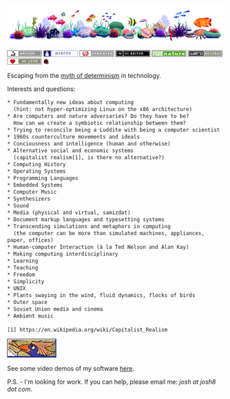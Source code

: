 ![reef](pix/reef.gif)

![glider](pix/glider.png)
![winter](pix/winter.gif)
![amiga](pix/amigaboing.png)
![vi](pix/vi.png)
![nature](pix/nature.gif)
![warp](pix/warprecords.gif)
![love](pix/love.gif)
![fravia](pix/fravia.gif)

Escaping from the [myth of determinism](https://www.youtube.com/watch?v=KdnGPQaICjk) in technology.

Interests and questions:
```
* Fundamentally new ideas about computing
  (hint: not hyper-optimizing Linux on the x86 architecture)
* Are computers and nature adversaries? Do they have to be?
  How can we create a symbiotic relationship between them?
* Trying to reconcile being a Luddite with being a computer scientist
* 1960s counterculture movements and ideals
* Conciousness and intelligence (human and otherwise)
* Alternative social and economic systems
  (capitalist realism[1], is there no alternative?)
* Computing History
* Operating Systems
* Programming Languages
* Embedded Systems
* Computer Music
* Synthesizers
* Sound
* Media (physical and virtual, samizdat)
* Document markup languages and typesetting systems
* Transcending simulations and metaphors in computing
  (the computer can be more than simulated machines, appliances, paper, offices)
* Human-computer Interaction (à la Ted Nelson and Alan Kay)
* Making computing interdisciplinary
* Learning
* Teaching
* Freedom
* Simplicity
* UNIX
* Plants swaying in the wind, fluid dynamics, flocks of birds
* Outer space
* Soviet Union media and cinema
* Ambient music

[1] https://en.wikipedia.org/wiki/Capitalist_Realism
```
![protec](pix/protec.gif)

See some video demos of my software [here](https://josh8.com/software).

P.S. - I'm looking for work. If you can help, please email me: *josh at josh8 dot com*.
